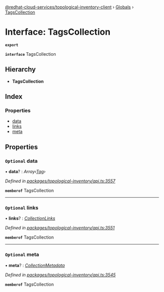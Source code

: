 [@redhat-cloud-services/topological-inventory-client](../README.md) › [Globals](../globals.md) › [TagsCollection](tagscollection.md)

# Interface: TagsCollection

**`export`** 

**`interface`** TagsCollection

## Hierarchy

* **TagsCollection**

## Index

### Properties

* [data](tagscollection.md#optional-data)
* [links](tagscollection.md#optional-links)
* [meta](tagscollection.md#optional-meta)

## Properties

### `Optional` data

• **data**? : *Array‹[Tag](tag.md)›*

*Defined in [packages/topological-inventory/api.ts:3557](https://github.com/RedHatInsights/javascript-clients/blob/master/packages/topological-inventory/api.ts#L3557)*

**`memberof`** TagsCollection

___

### `Optional` links

• **links**? : *[CollectionLinks](collectionlinks.md)*

*Defined in [packages/topological-inventory/api.ts:3551](https://github.com/RedHatInsights/javascript-clients/blob/master/packages/topological-inventory/api.ts#L3551)*

**`memberof`** TagsCollection

___

### `Optional` meta

• **meta**? : *[CollectionMetadata](collectionmetadata.md)*

*Defined in [packages/topological-inventory/api.ts:3545](https://github.com/RedHatInsights/javascript-clients/blob/master/packages/topological-inventory/api.ts#L3545)*

**`memberof`** TagsCollection
